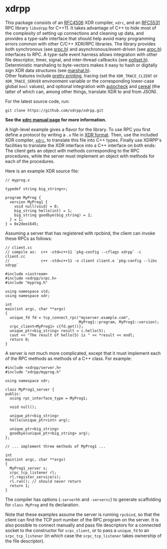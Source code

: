 xdrpp
=====

This package consists of an
[RFC4506](http://tools.ietf.org/html/rfc4506) XDR compiler, `xdrc`,
and an [RFC5531](https://tools.ietf.org/html/rfc5531) RPC library
`libxdrpp` for C++11.  It takes advantage of C++ to hide most of the
complexity of setting up connections and cleaning up data, and
provides a type-safe interface that should help avoid many programming
errors common with other C/C++ XDR/RPC libraries.  The library
provides both synchronous (see [srpc.h](srpc_8h.html)) and
asynchronous/event-driven (see [arpc.h](arpc_8h.html)) interfaces to
RPC.  A type-safe event harness allows integration with other file
descriptor, timer, signal, and inter-thread callbacks (see
[pollset.h](pollset_8h.html)).  Deterministic marshaling to
byte-vectors makes it easy to hash or digitally sign XDR data
structures (see [marshal.h](marshal_8h.html)).  
Other features include [pretty printing](printer_8h.html), tracing
(set the `XDR_TRACE_CLIENT` or `XDR_TRACE_SERVER` environment variable
or the corresponding lower-case global `bool` values), and optional
integration with [autocheck](autocheck_8h.html) and
[cereal](cereal_8h.html) (the latter of which can, among other things,
translate XDR to and from JSON).

For the latest source code, run:

    git clone https://github.com/xdrpp/xdrpp.git

**See the [xdrc manual page](md_doc_xdrc_81.html) for more
 information.**

A high-level example gives a flavor for the library.  To use RPC you
first define a protocol by writing a `.x` file in
[XDR format](http://tools.ietf.org/html/rfc4506).  Then, use the
included XDR compiler, [`xdrc`](md_doc_xdrc_81.html), to translate
this file into C++ types.  Finally use XDRPP's facilities to translate
the XDR interface into a C++ interface on both ends:  The client gets
an object with methods corresponding to the RPC procedures, while the
server must implement an object with methods for each of the
procedures.

Here is an example XDR source file:

~~~~ {.c}
// myprog.x

typedef string big_string<>;

program MyProg {
  version MyProg1 {
    void null(void) = 0;
    big_string hello(int) = 1;
    big_string goodbye(big_string) = 2;
  } = 1;
} = 0x2dee1645;
~~~~

Assuming a server that has registered with rpcbind, the client can
invoke these RPCs as follows:

~~~~ {.cxx}
// client.cc
// compile as:  c++ -std=c++11 `pkg-config --cflags xdrpp` -c client.cc
//              c++ -std=c++11 -o client client.o `pkg-config --libs xdrpp`

#include <iostream>
#include <xdrpp/srpc.h>
#include "myprog.h"

using namespace std;
using namespace xdr;

int
main(int argc, char **argv)
{
  unique_fd fd = tcp_connect_rpc("myserver.example.com",
                                 MyProg1::program, MyProg1::version);
  srpc_client<MyProg1> c{fd.get()};
  unique_ptr<big_string> result = c.hello(5);
  cout << "The result of hello(5) is " << *result << endl;
  return 0;
}
~~~~

A server is not much more complicated, except that it must implement
each of the RPC methods as methods of a C++ class.  For example:

~~~~ {.cxx}
#include <xdrpp/server.h>
#include "xdrpp/myprog.h"

using namespace xdr;

class MyProg1_server {
public:
  using rpc_interface_type = MyProg1;

  void null();

  unique_ptr<big_string>
  hello(unique_ptr<int> arg);

  unique_ptr<big_string>
  goodbye(unique_ptr<big_string> arg);
};

// ... implement three methods of MyProg1 ...

int
main(int argc, char **argv)
{
  MyProg1_server s;
  srpc_tcp_listener rl;
  rl.register_service(s);
  rl.run(); // should never return
  return 1;
}
~~~~

The compiler has options (`-serverhh` and `-servercc`) to generate
scaffolding for `class MyProg` and its declaration.

Note that these examples assume the server is running `rpcbind`, so
that the client can find the TCP port number of the RPC program on the
server.  It is also possible to connect manually and pass file
descriptors for a connected socket to the constructor for
`srpc_client`, or to pass a `unique_fd` to an `srpc_tcp_listener` (in
which case the `srpc_tcp_listener` takes ownership of the file
descriptor).
